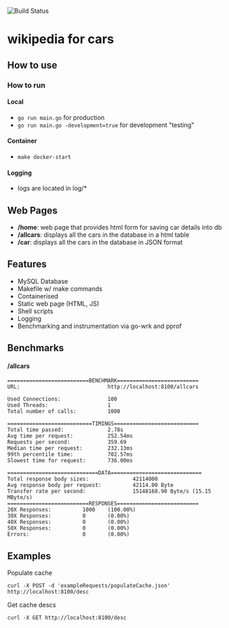 ![Build Status](https://github.com/StuartsHome/carPedia/actions/workflows/go.yml/badge.svg)  
# wikipedia for cars

## How to use
### How to run
#### Local
- `go run main.go` for production
- `go run main.go -development=true` for development "testing"

#### Container
- `make docker-start`


#### Logging
- logs are located in log/*

## Web Pages
- **/home**: web page that provides html form for saving car details into db
- **/allcars**: displays all the cars in the database in a html table
- **/car**: displays all the cars in the database in JSON format

## Features
- MySQL Database
- Makefile w/ make commands
- Containerised
- Static web page (HTML, JS)
- Shell scripts
- Logging
- Benchmarking and instrumentation via go-wrk and pprof


## Benchmarks
#### /allcars
```shell
==========================BENCHMARK==========================
URL:                            http://localhost:8100/allcars

Used Connections:               100
Used Threads:                   1
Total number of calls:          1000

===========================TIMINGS===========================
Total time passed:              2.78s
Avg time per request:           252.54ms
Requests per second:            359.69
Median time per request:        232.13ms
99th percentile time:           702.57ms
Slowest time for request:       736.00ms

=============================DATA=============================
Total response body sizes:              42114000
Avg response body per request:          42114.00 Byte
Transfer rate per second:               15148168.90 Byte/s (15.15 MByte/s)
==========================RESPONSES==========================
20X Responses:          1000    (100.00%)
30X Responses:          0       (0.00%)
40X Responses:          0       (0.00%)
50X Responses:          0       (0.00%)
Errors:                 0       (0.00%)
```


## Examples
Populate cache
```
curl -X POST -d 'exampleRequests/populateCache.json' http://localhost:8100/desc
```

Get cache descs
```
curl -X GET http://localhost:8100/desc
```